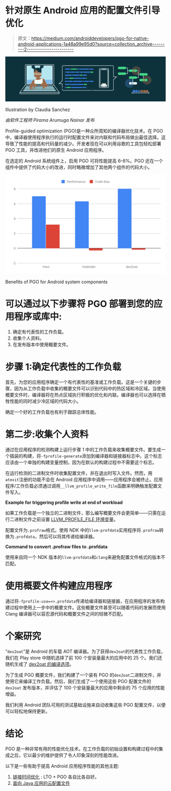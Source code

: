 # 针对原生 Android 应用的配置文件引导优化

> 原文：<https://medium.com/androiddevelopers/pgo-for-native-android-applications-1a48a99e95d0?source=collection_archive---------2----------------------->

![](img/0577dd4f93611bae4ab3a0df27e48fe3.png)

Illustration by Claudia Sanchez

*由软件工程师 Pirama Arumuga Nainar 发布*

Profile-guided optimization (PGO)是一种众所周知的编译器优化技术。在 PGO 中，编译器使用程序执行的运行时配置文件来对内联和代码布局做出最佳选择。这导致了性能的提高和代码量的减少。开发者现在可以利用谷歌的工具包轻松部署 PGO 工具，并改进他们的原生 Android 应用程序。

在选定的 Android 系统组件上，启用 PGO 可将性能提高 6–8%。PGO 还在一个组件中提供了代码大小的改进，同时略微增加了其他两个组件的代码大小。

![](img/73321946da730d09bd219978bf1b027f.png)

Benefits of PGO for Android system components

# 可以通过以下步骤将 PGO 部署到您的应用程序或库中:

1.  确定有代表性的工作负载。
2.  收集个人资料。
3.  在发布版本中使用概要文件。

# 步骤 1:确定代表性的工作负载

首先，为您的应用程序确定一个有代表性的基准或工作负载。这是一个关键的步骤，因为从工作负载中收集的概要文件可以识别代码中的热区域和冷区域。当使用概要文件时，编译器将在热点区域执行积极的优化和内联。编译器也可以选择在牺牲性能的同时减少冷区域的代码大小。

确定一个好的工作负载也有利于跟踪总体性能。

# 第二步:收集个人资料

通过在应用程序的检测构建上运行步骤 1 中的工作负载来收集概要文件。要生成一个插装的构建，将`-fprofile-generate`添加到编译器和链接器标志中。这个标志应该由一个单独的构建变量控制，因为在默认的构建过程中不需要这个标志。

在运行检测的二进制文件时收集配置文件，并在退出时写入文件。然而，用`atexit`注册的功能不会在 Android 应用程序中调用——应用程序会被终止。应用程序/工作负载必须通过调用`__llvm_profile_write_file`函数来明确触发配置文件写入。

**Example for triggering profile write at end of workload**

如果工作负载是一个独立的二进制文件，那么编写概要文件会更简单——只需在运行二进制文件之前设置 [LLVM_PROFILE_FILE 环境变量](https://clang.llvm.org/docs/SourceBasedCodeCoverage.html#running-the-instrumented-program)。

配置文件为`.profraw`格式。使用 NDK 中的`llvm-profdata`实用程序将`.profraw`转换为`.profdata`，然后可以将其传递给编译器。

**Command to convert .profraw files to .profdata**

使用来自同一个 NDK 版本的`llvm-profdata`和`clang`来避免配置文件格式的版本不匹配。

# 使用概要文件构建应用程序

通过将`-fprofile-use=<>.profdata`传递给编译器和链接器，在应用程序的发布构建过程中使用上一步中的概要文件。这些概要文件甚至可以随着代码的发展而使用 Clang 编译器可以容忍源代码和概要文件之间的轻微不匹配。

# 个案研究

“`dex2oat`”是 Android 的车载 AOT 编译器。为了获得`dex2oat`的代表性工作负载，我们在 Play store 中随机选择了前 100 个安装量最大的应用中的 25 个。我们还随机生成了 [dex2oat 的编译选项](https://source.android.com/devices/tech/dalvik/configure#compilation_options)。

为了生成 PGO 概要文件，我们构建了一个装有 PGO 的`dex2oat`二进制文件，并使用它来编译工作负载。然后，我们生成了一个使用这些 PGO 配置文件的`dex2oat` 发布版本，并评估了 100 个安装量最大的应用中剩余的 75 个应用的性能增益。

我们利用 Android 团队可用的测试基础设施来自动收集这些 PGO 配置文件，以便可以轻松地保持更新。

# 结论

PGO 是一种非常有用的性能优化技术。在工作负载的初始设置和构建过程中的集成之后，它以最少的维护提供了令人印象深刻的性能改进。

以下是一些有助于提高 Android 应用程序性能的其他主题:

1.  [链接时间优化](https://llvm.org/docs/LinkTimeOptimization.html) : LTO + PGO 各自比各自好。
2.  [面向 Java 应用的云配置文件](https://android-developers.googleblog.com/2019/04/improving-app-performance-with-art.html)
